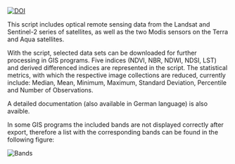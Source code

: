 [![DOI](https://zenodo.org/badge/370282633.svg)](https://zenodo.org/badge/latestdoi/370282633)


This script includes optical remote sensing data from the Landsat and Sentinel-2 series of satellites, as well as the two Modis sensors on the Terra and Aqua satellites.

With the script, selected data sets can be downloaded for further processing in GIS programs. Five indices (NDVI, NBR, NDWI, NDSI, LST) and derived differenced indices are represented in the script. The statistical metrics, with which the respective image collections are reduced, currently include: Median, Mean, Minimum, Maximum, Standard Deviation, Percentile and Number of Observations.

A detailed documentation (also available in German language) is also avaible.



In some GIS programs the included bands are not displayed correctly after export, therefore a list with the corresponding bands can be found in the following figure:

![Bands](https://user-images.githubusercontent.com/64488896/119674693-b346aa00-be3c-11eb-8324-73b7be8f6abe.JPG)
